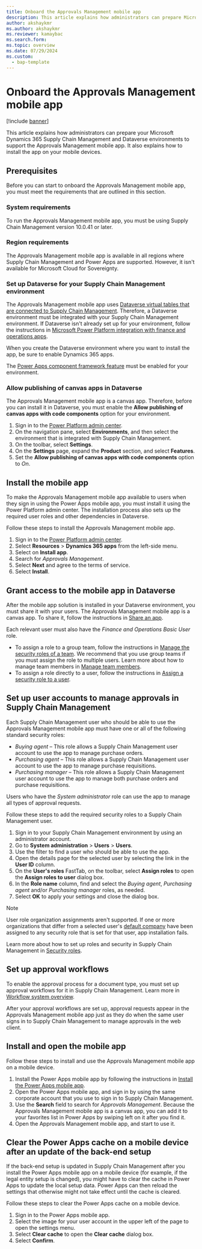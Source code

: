 ```yaml
---
title: Onboard the Approvals Management mobile app
description: This article explains how administrators can prepare Microsoft Dynamics 365 Supply Chain Management and Dataverse environments to support the Approvals Management mobile app. It also explains how to install the app on mobile devices.
author: akshaykmr
ms.author: akshaykmr
ms.reviewer: kamaybac
ms.search.form:
ms.topic: overview
ms.date: 07/29/2024
ms.custom: 
  - bap-template
---
```


# Onboard the Approvals Management mobile app

[!include [banner](../../includes/banner.md)]

This article explains how administrators can prepare your Microsoft Dynamics 365 Supply Chain Management and Dataverse environments to support the Approvals Management mobile app. It also explains how to install the app on your mobile devices.

## Prerequisites

Before you can start to onboard the Approvals Management mobile app, you must meet the requirements that are outlined in this section.

### System requirements

To run the Approvals Management mobile app, you must be using Supply Chain Management version 10.0.41 or later.

### Region requirements

The Approvals Management mobile app is available in all regions where Supply Chain Management and Power Apps are supported. However, it isn't available for Microsoft Cloud for Sovereignty.

### Set up Dataverse for your Supply Chain Management environment

The Approvals Management mobile app uses [Dataverse virtual tables that are connected to Supply Chain Management](../../../fin-ops-core/dev-itpro/power-platform/virtual-entities-overview.md). Therefore, a Dataverse environment must be integrated with your Supply Chain Management environment. If Dataverse isn't already set up for your environment, follow the instructions in [Microsoft Power Platform integration with finance and operations apps](../../../fin-ops-core/dev-itpro/power-platform/overview.md).

When you create the Dataverse environment where you want to install the app, be sure to enable Dynamics 365 apps.

The [Power Apps component framework feature](/power-apps/developer/component-framework/component-framework-for-canvas-apps#enable-the-power-apps-component-framework-feature) must be enabled for your environment.

### Allow publishing of canvas apps in Dataverse

The Approvals Management mobile app is a canvas app. Therefore, before you can install it in Dataverse, you must enable the **Allow publishing of canvas apps with code components** option for your environment.

1. Sign in to the [Power Platform admin center](https://admin.powerplatform.microsoft.com/).
1. On the navigation pane, select **Environments**, and then select the environment that is integrated with Supply Chain Management.
1. On the toolbar, select **Settings**.
1. On the **Settings** page, expand the **Product** section, and select **Features**.
1. Set the **Allow publishing of canvas apps with code components** option to *On*.

## Install the mobile app

To make the Approvals Management mobile app available to users when they sign in using the Power Apps mobile app, you must install it using the Power Platform admin center. The installation process also sets up the required user roles and other dependencies in Dataverse.

Follow these steps to install the Approvals Management mobile app.

1. Sign in to the [Power Platform admin center](https://admin.powerplatform.microsoft.com/).
1. Select **Resources** \> **Dynamics 365 apps** from the left-side menu.
1. Select on **Install app**.
1. Search for *Approvals Management*.
1. Select **Next** and agree to the terms of service.
1. Select **Install**.

## Grant access to the mobile app in Dataverse

After the mobile app solution is installed in your Dataverse environment, you must share it with your users. The Approvals Management mobile app is a canvas app. To share it, follow the instructions in [Share an app](/power-apps/maker/canvas-apps/share-app#share-an-app).

Each relevant user must also have the *Finance and Operations Basic User* role.

- To assign a role to a group team, follow the instructions in [Manage the security roles of a team](/power-platform/admin/manage-group-teams#manage-the-security-roles-of-a-team). We recommend that you use group teams if you must assign the role to multiple users. Learn more about how to manage team members in [Manage team members](/power-platform/admin/manage-teams#manage-team-members).
- To assign a role directly to a user, follow the instructions in [Assign a security role to a user](/power-platform/admin/assign-security-roles).

## <a name="roles-approvals"></a>Set up user accounts to manage approvals in Supply Chain Management

Each Supply Chain Management user who should be able to use the Approvals Management mobile app must have one or all of the following standard security roles:

- *Buying agent* – This role allows a Supply Chain Management user account to use the app to manage purchase orders.
- *Purchasing agent* – This role allows a Supply Chain Management user account to use the app to manage purchase requisitions.
- *Purchasing manager* – This role allows a Supply Chain Management user account to use the app to manage both purchase orders and purchase requisitions.

Users who have the *System administrator* role can use the app to manage all types of approval requests.

Follow these steps to add the required security roles to a Supply Chain Management user.

1. Sign in to your Supply Chain Management environment by using an administrator account.
1. Go to **System administration** \> **Users** \> **Users**.
1. Use the filter to find a user who should be able to use the app.
1. Open the details page for the selected user by selecting the link in the **User ID** column.
1. On the **User's roles** FastTab, on the toolbar, select **Assign roles** to open the **Assign roles to user** dialog box.
1. In the **Role name** column, find and select the *Buying agent*, *Purchasing agent* and/or *Purchasing manager* roles, as needed.
1. Select **OK** to apply your settings and close the dialog box.

> [!NOTE]
> User role organization assignments aren't supported. If one or more organizations that differ from a selected user's [default company](../../../fin-ops-core/fin-ops/get-started/personalize-user-experience.md#system-wide-options-for-the-current-user) have been assigned to any security role that is set for that user, app installation fails.

Learn more about how to set up roles and security in Supply Chain Management in [Security roles](../../../fin-ops-core/dev-itpro/sysadmin/role-based-security.md#security-roles).

## Set up approval workflows

To enable the approval process for a document type, you must set up approval workflows for it in Supply Chain Management. Learn more in [Workflow system overview](../../../fin-ops-core/fin-ops/organization-administration/overview-workflow-system.md).

After your approval workflows are set up, approval requests appear in the Approvals Management mobile app just as they do when the same user signs in to Supply Chain Management to manage approvals in the web client.

## Install and open the mobile app

Follow these steps to install and use the Approvals Management mobile app on a mobile device.

1. Install the Power Apps mobile app by following the instructions in [Install the Power Apps mobile app](/power-apps/mobile/run-powerapps-on-mobile).
1. Open the Power Apps mobile app, and sign in by using the same corporate account that you use to sign in to Supply Chain Management.
1. Use the **Search** field to search for *Approvals Management*. Because the Approvals Management mobile app is a canvas app, you can add it to your favorites list in Power Apps by swiping left on it after you find it.
1. Open the Approvals Management mobile app, and start to use it.

## Clear the Power Apps cache on a mobile device after an update of the back-end setup

If the back-end setup is updated in Supply Chain Management after you install the Power Apps mobile app on a mobile device (for example, if the legal entity setup is changed), you might have to clear the cache in Power Apps to update the local setup data. Power Apps can then reload the settings that otherwise might not take effect until the cache is cleared.

Follow these steps to clear the Power Apps cache on a mobile device.

1. Sign in to the Power Apps mobile app.
1. Select the image for your user account in the upper left of the page to open the settings menu.
1. Select **Clear cache** to open the **Clear cache** dialog box.
1. Select **Confirm**.
